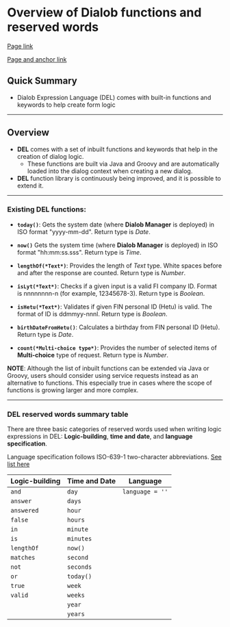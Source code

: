 # Overview of Dialob functions and reserved words


[Page link](#100_basic_operations/001_groups)

[Page and anchor link](#105_advanced_operations/csv/walkthrough)

## Quick Summary

* Dialob Expression Language (DEL) comes with built-in functions and keywords to help create form logic

---

## Overview  

* **DEL** comes with a set of inbuilt functions and keywords that help in the creation of dialog logic. 
  * These functions are built via Java and Groovy and are automatically loaded into the dialog context when creating a new dialog.
* **DEL** function library is continuously being improved, and it is possible to extend it.

---

### Existing DEL functions: 

* **`today()`**: Gets the system date (where **Dialob Manager** is deployed) in ISO format "yyyy-mm-dd". Return type is *Date*.  

* **`now()`**  Gets the system time (where **Dialob Manager** is deployed) in ISO format "hh:mm:ss.sss". Return type is *Time*.

* **`lengthOf(*Text*)`**: Provides the length of *Text* type. White spaces before and after the response are counted. Return type is *Number*.

* **`isLyt(*Text*)`**: Checks if a given input is a valid FI company ID. Format is nnnnnnnn-n (for example, 12345678-3). Return type is *Boolean*.

* **`isHetu(*Text*)`**: Validates if given FIN personal ID (Hetu) is valid. The format of ID is ddmmyy-nnnl. Return type is *Boolean*.

* **`birthDateFromHetu()`**: Calculates a birthday from FIN personal ID (Hetu). Return type is *Date*.

* **`count(*Multi-choice type*)`**: Provides the number of selected items of **Multi-choice** type of request. Return type is *Number*.

**NOTE**: Although the list of inbuilt functions can be extended via Java or Groovy, users should consider using service requests instead as an alternative to functions. This especially true in cases where the scope of functions is growing larger and more complex.  

---

### DEL reserved words summary table

There are three basic categories of reserved words used when writing logic expressions in DEL: **Logic-building**, **time and date**, and **language specification**.

Language specification follows ISO-639-1 two-character abbreviations. [See list here](https://www.wikimass.com/html/language-code)

| Logic-building    |      Time and Date  |  Language       |
|-------------------|---------------------|-----------------|
|  `and`            |  `day`              | `language = ''` |
| `answer`          |  `days`             |                 |
| `answered`        |  `hour`             |                 |
|  `false`          |  `hours`            |                 |
| `in`              |  `minute`           |                 |
| `is`              |  `minutes`          |                 |
| `lengthOf`        |  `now()`            |                 |
| `matches`         |  `second`           |                 |
| `not`             |  `seconds`          |                 |
| `or`              |  `today()`          |                 |
| `true`            |  `week`             |                 |
| `valid`           |  `weeks`            |                 |
|                   |  `year`             |                 |
|                   |  `years`            |                 |

